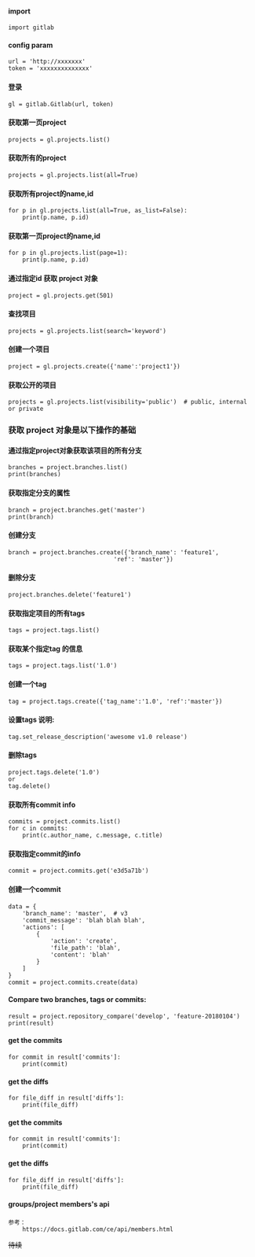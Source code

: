 

#### import
    import gitlab

#### config param
    url = 'http://xxxxxxx'
    token = 'xxxxxxxxxxxxxx'

#### 登录
    gl = gitlab.Gitlab(url, token)

#### 获取第一页project
    projects = gl.projects.list()

#### 获取所有的project
    projects = gl.projects.list(all=True)


#### 获取所有project的name,id
    for p in gl.projects.list(all=True, as_list=False):
        print(p.name, p.id)


#### 获取第一页project的name,id
    for p in gl.projects.list(page=1):
        print(p.name, p.id)

#### 通过指定id 获取 project 对象
    project = gl.projects.get(501)


#### 查找项目
    projects = gl.projects.list(search='keyword')

#### 创建一个项目
    project = gl.projects.create({'name':'project1'})


#### 获取公开的项目
    projects = gl.projects.list(visibility='public')  # public, internal or private


### 获取 project 对象是以下操作的基础

#### 通过指定project对象获取该项目的所有分支
    branches = project.branches.list()
    print(branches)


#### 获取指定分支的属性
    branch = project.branches.get('master')
    print(branch)

#### 创建分支
    branch = project.branches.create({'branch_name': 'feature1',
                                  'ref': 'master'})


#### 删除分支
    project.branches.delete('feature1')

#### 获取指定项目的所有tags
    tags = project.tags.list()

#### 获取某个指定tag 的信息
    tags = project.tags.list('1.0')

#### 创建一个tag
    tag = project.tags.create({'tag_name':'1.0', 'ref':'master'})

#### 设置tags 说明:
    tag.set_release_description('awesome v1.0 release')

#### 删除tags
    project.tags.delete('1.0')
    or
    tag.delete()


#### 获取所有commit info
    commits = project.commits.list()
    for c in commits:
        print(c.author_name, c.message, c.title)


#### 获取指定commit的info
    commit = project.commits.get('e3d5a71b')

#### 创建一个commit
    data = {
        'branch_name': 'master',  # v3
        'commit_message': 'blah blah blah',
        'actions': [
            {
                'action': 'create',
                'file_path': 'blah',
                'content': 'blah'
            }
        ]
    }
    commit = project.commits.create(data)

#### Compare two branches, tags or commits:
    result = project.repository_compare('develop', 'feature-20180104')
    print(result)

#### get the commits
    for commit in result['commits']:
        print(commit)


#### get the diffs
    for file_diff in result['diffs']:
        print(file_diff)

    
#### get the commits
    for commit in result['commits']:
        print(commit)

#### get the diffs
    for file_diff in result['diffs']:
        print(file_diff)
    
#### groups/project members's api
    参考：
        https://docs.gitlab.com/ce/api/members.html
    
    
~~待续~~
